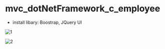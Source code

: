 # mvc_dotNetFramework_c_employee

- install libary: Boostrap, JQuery UI

![1](https://user-images.githubusercontent.com/42701669/77815362-f9936280-70ec-11ea-8732-a873fd014248.PNG)

![2](https://user-images.githubusercontent.com/42701669/77815376-1039b980-70ed-11ea-9c2b-52483c7fcf1b.PNG)
